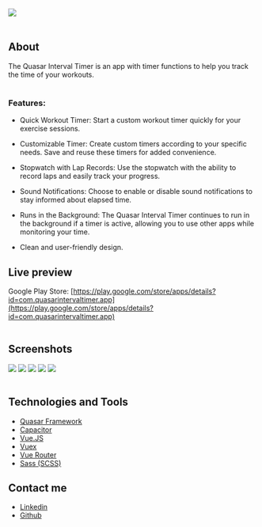 <div style="padding-top: 20px; padding-bottom: 20px;">
  <img style="margin-right:16px" src="./assets/quasar-interval-timer-feature-graphic.png">
</div>

<h2 style="border-bottom:none;">About</h2>

<p style="padding-bottom: 16px;">
The Quasar Interval Timer is an app with timer functions to help you track the time of your workouts.
</p>

<div>
<h3>Features:</h3>

- Quick Workout Timer: Start a custom workout timer quickly for your exercise sessions.

- Customizable Timer: Create custom timers according to your specific needs. Save and reuse these timers for added convenience.

- Stopwatch with Lap Records: Use the stopwatch with the ability to record laps and easily track your progress.

- Sound Notifications: Choose to enable or disable sound notifications to stay informed about elapsed time.

- Runs in the Background: The Quasar Interval Timer continues to run in the background if a timer is active, allowing you to use other apps while monitoring your time.

- Clean and user-friendly design.
</div>

<h2 style="border-bottom:none;">Live preview</h2>

Google Play Store: [https://play.google.com/store/apps/details?id=com.quasarintervaltimer.app](https://play.google.com/store/apps/details?id=com.quasarintervaltimer.app)

<h2 style="border-bottom:none; padding-top: 16px;">Screenshots</h2>

<img style="margin-bottom:16px; max-width:280px;" src="./assets/quasar-interval-timer-smartphone-1.png">

<img style="margin-bottom:16px; max-width:280px;" src="./assets/quasar-interval-timer-smartphone-2.png">

<img style="margin-bottom:16px; max-width:280px;" src="./assets/quasar-interval-timer-smartphone-3.png">

<img style="margin-bottom:16px; max-width:280px;" src="./assets/quasar-interval-timer-smartphone-4.png">

<img style="margin-bottom:16px; max-width:280px;" src="./assets/quasar-interval-timer-smartphone-5.png">

<h2 style="border-bottom:none;">Technologies and Tools</h2>

- [Quasar Framework](https://quasar.dev/)
- [Capacitor](https://capacitorjs.com/)
- [Vue.JS](https://vuejs.org/)
- [Vuex](https://vuex.vuejs.org/)
- [Vue Router](https://router.vuejs.org/)
- [Sass (SCSS)](https://sass-lang.com/)

<h2>Contact me</h2>

- [Linkedin](https://www.linkedin.com/in/gregorydom/)
- [Github](https://github.com/gregdom)
